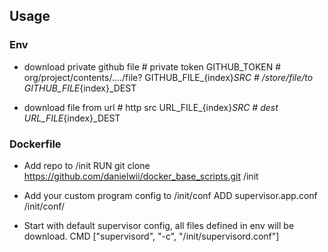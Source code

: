 ## Usage

### Env

- download private github file
      # private token
      GITHUB_TOKEN
      # org/project/contents/..../file?
      GITHUB_FILE_{index}_SRC
      # /store/file/to
      GITHUB_FILE_{index}_DEST

- download file from url
      # http src
      URL_FILE_{index}_SRC
      # dest
      URL_FILE_{index}_DEST

### Dockerfile

- Add repo to /init
      RUN git clone https://github.com/danielwii/docker_base_scripts.git /init

- Add your custom program config to /init/conf
      ADD supervisor.app.conf /init/conf/

- Start with default supervisor config, all files defined in env will be download.
      CMD ["supervisord", "-c", "/init/supervisord.conf"]